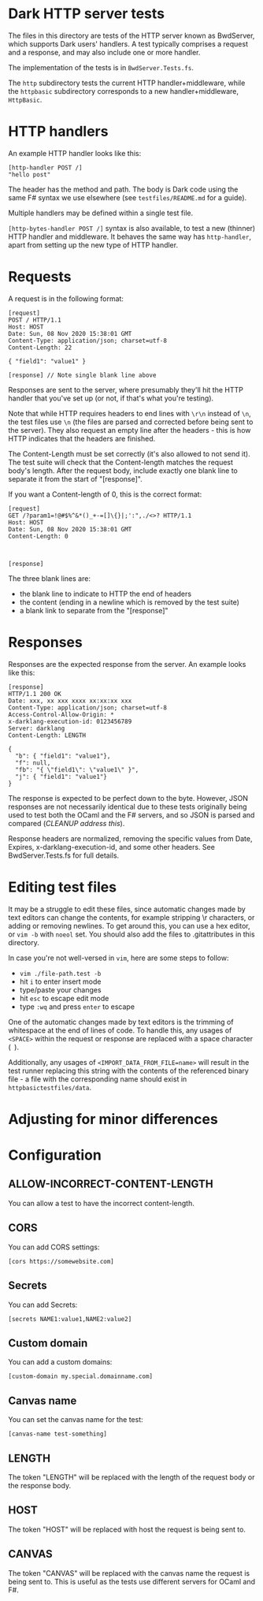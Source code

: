 # Dark HTTP server tests

The files in this directory are tests of the HTTP server known as BwdServer,
which supports Dark users' handlers. A test typically comprises a request and a
response, and may also include one or more handler.

The implementation of the tests is in `BwdServer.Tests.fs`.

The `http` subdirectory tests the current HTTP handler+middleware, while the
`httpbasic` subdirectory corresponds to a new handler+middleware, `HttpBasic`.

# HTTP handlers

An example HTTP handler looks like this:

```
[http-handler POST /]
"hello post"
```

The header has the method and path. The body is Dark code using the same F#
syntax we use elsewhere (see `testfiles/README.md` for a guide).

Multiple handlers may be defined within a single test file.

`[http-bytes-handler POST /]` syntax is also available, to test a new (thinner)
HTTP handler and middleware. It behaves the same way has `http-handler`, apart
from setting up the new type of HTTP handler.

# Requests

A request is in the following format:

```
[request]
POST / HTTP/1.1
Host: HOST
Date: Sun, 08 Nov 2020 15:38:01 GMT
Content-Type: application/json; charset=utf-8
Content-Length: 22

{ "field1": "value1" }

[response] // Note single blank line above
```

Responses are sent to the server, where presumably they'll hit the HTTP handler
that you've set up (or not, if that's what you're testing).

Note that while HTTP requires headers to end lines with `\r\n` instead of `\n`,
the test files use `\n` (the files are parsed and corrected before being sent
to the server). They also request an empty line after the headers - this is how
HTTP indicates that the headers are finished.

The Content-Length must be set correctly (it's also allowed to not send it). The test
suite will check that the Content-length matches the request body's length. After the
request body, include exactly one blank line to separate it from the start of
"\[response\]".

If you want a Content-length of 0, this is the correct format:

```
[request]
GET /?param1=!@#$%^&*()_+-=[]\{}|;':",./<>? HTTP/1.1
Host: HOST
Date: Sun, 08 Nov 2020 15:38:01 GMT
Content-Length: 0



[response]
```

The three blank lines are:

- the blank line to indicate to HTTP the end of headers
- the content (ending in a newline which is removed by the test suite)
- a blank link to separate from the "\[response\]"

# Responses

Responses are the expected response from the server. An example looks like this:

```
[response]
HTTP/1.1 200 OK
Date: xxx, xx xxx xxxx xx:xx:xx xxx
Content-Type: application/json; charset=utf-8
Access-Control-Allow-Origin: *
x-darklang-execution-id: 0123456789
Server: darklang
Content-Length: LENGTH

{
  "b": { "field1": "value1"},
  "f": null,
  "fb": "{ \"field1\": \"value1\" }",
  "j": { "field1": "value1"}
}
```

The response is expected to be perfect down to the byte. However, JSON responses are
not necessarily identical due to these tests originally being used to test both the
OCaml and the F# servers, and so JSON is parsed and compared (_CLEANUP address this_).

Response headers are normalized, removing the specific values from Date, Expires,
x-darklang-execution-id, and some other headers. See BwdServer.Tests.fs for full
details.

# Editing test files

It may be a struggle to edit these files, since automatic changes made by text
editors can change the contents, for example stripping \r characters, or adding or
removing newlines. To get around this, you can use a hex editor, or `vim -b` with
`noeol` set. You should also add the files to .gitattributes in this directory.

In case you're not well-versed in `vim`, here are some steps to follow:

- `vim ./file-path.test -b`
- hit `i` to enter insert mode
- type/paste your changes
- hit `esc` to escape edit mode
- type `:wq` and press `enter` to escape

One of the automatic changes made by text editors is the trimming of whitespace
at the end of lines of code. To handle this, any usages of `<SPACE>` within the
request or response are replaced with a space character (` `).

Additionally, any usages of `<IMPORT_DATA_FROM_FILE=name>` will result in the
test runner replacing this string with the contents of the referenced binary
file - a file with the corresponding name should exist in `httpbasictestfiles/data`.

# Adjusting for minor differences

# Configuration

## ALLOW-INCORRECT-CONTENT-LENGTH

You can allow a test to have the incorrect content-length.

## CORS

You can add CORS settings:

```
[cors https://somewebsite.com]
```

## Secrets

You can add Secrets:

```
[secrets NAME1:value1,NAME2:value2]
```

## Custom domain

You can add a custom domains:

```
[custom-domain my.special.domainname.com]
```

## Canvas name

You can set the canvas name for the test:

```
[canvas-name test-something]
```

## LENGTH

The token "LENGTH" will be replaced with the length of the request body or the
response body.

## HOST

The token "HOST" will be replaced with host the request is being sent to.

## CANVAS

The token "CANVAS" will be replaced with the canvas name the request is being sent
to. This is useful as the tests use different servers for OCaml and F#.
